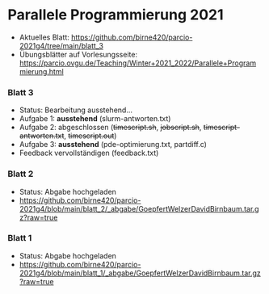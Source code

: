 # Parallele Programmierung 2021
- Aktuelles Blatt: https://github.com/birne420/parcio-2021g4/tree/main/blatt_3
- Übungsblätter auf Vorlesungsseite: https://parcio.ovgu.de/Teaching/Winter+2021_2022/Parallele+Programmierung.html
### Blatt 3
- Status: Bearbeitung ausstehend...
- Aufgabe 1: **ausstehend** (slurm-antworten.txt)
- Aufgabe 2: abgeschlossen (~~timescript.sh~~, ~~jobscript.sh~~, ~~timescript-antworten.txt~~, ~~timescript.out~~)
- Aufgabe 3: **ausstehend** (pde-optimierung.txt, partdiff.c)
- Feedback vervollständigen (feedback.txt)
### Blatt 2
- Status: Abgabe hochgeladen
- https://github.com/birne420/parcio-2021g4/blob/main/blatt_2/_abgabe/GoepfertWelzerDavidBirnbaum.tar.gz?raw=true
### Blatt 1
- Status: Abgabe hochgeladen
- https://github.com/birne420/parcio-2021g4/blob/main/blatt_1/_abgabe/GoepfertWelzerDavidBirnbaum.tar.gz?raw=true
